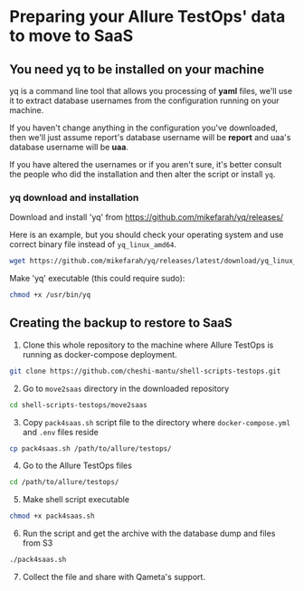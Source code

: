 # Preparing your Allure TestOps' data to move to SaaS

## You need yq to be installed on your machine

yq is a command line tool that allows you processing of **yaml** files, we'll use it to extract database usernames from the configuration running on your machine.

If you haven't change anything in the configuration you've downloaded, then we'll just assume report's database username will be **report** and uaa's database username will be **uaa**.

If you have altered the usernames or if you aren't sure, it's better consult the people who did the installation and then alter the script or install `yq`.

### yq download and installation

Download and install 'yq' from https://github.com/mikefarah/yq/releases/

Here is an example, but you should check your operating system and use correct binary file instead of `yq_linux_amd64`.

```bash
wget https://github.com/mikefarah/yq/releases/latest/download/yq_linux_amd64 -O /usr/bin/yq
````

Make 'yq' executable (this could require sudo): 

```bash 
chmod +x /usr/bin/yq
```
## Creating the backup to restore to SaaS

1. Clone this whole repository to the machine where Allure TestOps is running as docker-compose deployment.

```bash
git clone https://github.com/cheshi-mantu/shell-scripts-testops.git
```

2. Go to `move2saas` directory in the downloaded repository

```bash
cd shell-scripts-testops/move2saas
```

3. Copy `pack4saas.sh` script file to the directory where `docker-compose.yml` and `.env` files reside

```bash
cp pack4saas.sh /path/to/allure/testops/
```
4. Go to the Allure TestOps files

```bash
cd /path/to/allure/testops/
```
5. Make shell script executable

```bash
chmod +x pack4saas.sh
```
6. Run the script and get the archive with the database dump and files from S3

```bash
./pack4saas.sh
```
7. Collect the file and share with Qameta's support.